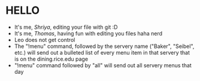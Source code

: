 # HELLO
- It's me, *Shriya*, editing your file with git :D 
- It's me, *Thomas*, having fun with editing you files haha nerd 
- Leo does not get control 
- The "!menu" command, followed by the servery name ("Baker", "Seibel", etc.) will send out a bulleted list of every menu item in that servery that is on the dining.rice.edu page
- "!menu" command followed by "all" will send out all servery menus that day